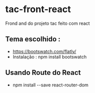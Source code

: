 # tac-front-react
Frond and do projeto tac feito com react

## Tema escolhido :
- https://bootswatch.com/flatly/
- Instalação : npm install bootswatch

## Usando Route do React
- npm install --save react-router-dom
